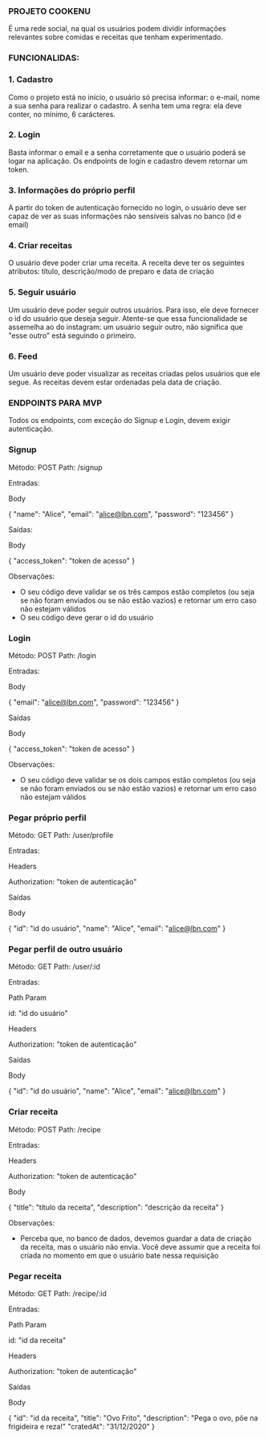 ### PROJETO COOKENU

É uma rede social, na qual os usuários podem dividir informações relevantes sobre comidas e receitas que tenham experimentado.

### FUNCIONALIDAS:

### 1. Cadastro

Como o projeto está no início, o usuário só precisa informar: o e-mail, nome a sua senha para realizar o cadastro. A senha tem uma regra: ela deve conter, no mínimo, 6 carácteres.

### 2. Login

Basta informar o email e a senha corretamente que o usuário poderá se logar na aplicação. Os endpoints de login e cadastro devem retornar um token.

### 3. Informações do próprio perfil

A partir do token de autenticação fornecido no login, o usuário deve ser capaz de ver as suas informações não sensíveis salvas no banco (id e email)

### 4. Criar receitas

O usuário deve poder criar uma receita. A receita deve ter os seguintes atributos: título, descrição/modo de preparo e data de criação

### 5. Seguir usuário

Um usuário deve poder seguir outros usuários. Para isso, ele deve fornecer o id do usuário que deseja seguir. Atente-se que essa funcionalidade se assemelha ao do instagram: um usuário seguir outro, não significa que "esse outro" está seguindo o primeiro.

### 6. Feed

Um usuário deve poder visualizar as receitas criadas pelos usuários que ele segue. As receitas devem estar ordenadas pela data de criação.

### ENDPOINTS PARA MVP

Todos os endpoints, com exceção do Signup e Login, devem exigir autenticação.

### Signup

Método: POST
Path: /signup

Entradas:

Body

{
	"name": "Alice",
	"email": "alice@lbn.com",
	"password": "123456"
}

Saídas:

Body

{
	"access_token": "token de acesso"
}

Observações:

- O seu código deve validar se os três campos estão completos (ou seja se não foram enviados ou se não estão vazios) e retornar um erro caso não estejam válidos
- O seu código deve gerar o id do usuário

### Login

Método: POST
Path: /login

Entradas:

Body

{
	"email": "alice@lbn.com",
	"password": "123456"
}

Saídas

Body

{
	"access_token": "token de acesso"
}


Observações:

- O seu código deve validar se os dois campos estão completos (ou seja se não foram enviados ou se não estão vazios) e retornar um erro caso não estejam válidos

### Pegar próprio perfil

Método: GET
Path: /user/profile

Entradas:

Headers

Authorization: "token de autenticação"

Saídas

Body

{
	"id": "id do usuário",
	"name": "Alice",
	"email": "alice@lbn.com"
}

### Pegar perfil de outro usuário

Método: GET
Path: /user/:id

Entradas:

Path Param

id: "id do usuário"

Headers

Authorization: "token de autenticação"

Saídas

Body

{
	"id": "id do usuário",
	"name": "Alice",
	"email": "alice@lbn.com"
}

### Criar receita

Método: POST
Path: /recipe

Entradas:

Headers

Authorization: "token de autenticação"

Body

{
	"title": "título da receita",
	"description": "descrição da receita"
}

Observações:

- Perceba que, no banco de dados, devemos guardar a data de criação da receita, mas o usuário não envia. Você deve assumir que a receita foi criada no momento em que o usuário bate nessa requisição

### Pegar receita

Método: GET
Path: /recipe/:id

Entradas:

Path Param

id: "id da receita"

Headers

Authorization: "token de autenticação"

Saídas

Body

{
	"id": "id da receita",
	"title": "Ovo Frito",
	"description": "Pega o ovo, põe na frigideira e reza!"
	"cratedAt": "31/12/2020"
}